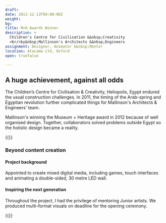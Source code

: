 ```yaml
---
draft: 
date: 2011-12-13T09:00:00Z
weight:
bg:  
title: M+H Awards Winner
description: >
  Children’s Centre for Civilisation &&nbsp;Creativity
  <br/>by&nbsp;Mallinson's Architects &&nbsp;Engineers
assignment: Designer, Animator &&nbsp;Mentor
location: Atacama Ltd, Oxford
open: truefalse

---
```


<!--date: 2019-02-03T15:51:16.535Z-->

<!--
{{/* <flickity src="3si/images/3si-sales.jpg" title="3Si marketing content" selectCell="flkty.selectCell( value, isWrapped, isInstant )" > */}}-->



<!-- date: Winter&nbsp;2010 - Winter&nbsp;2011 -->

<!--
{{/* <flickity src="museums-heritage-awards-winner/images/mallinson-00.jpg" title="Museums & Heritage Awards Winner" color="blue" selectCell="flkty.selectCell( value, isWrapped, isInstant )" > */}}
-->

## A huge achievement, against all odds

The Children’s Centre for Civilisation & Creativity, Heliopolis, Egypt endured the usual construction challenges. In 2011, the timing of the Arab-spring and Egyptian revolution further complicated things for Mallinson's Architects & Engineers' team.

Mallinson's winning the Museum + Heritage award in 2012 because of well organised design. Together, collaborators solved problems outside Egypt so the holistic design became a reality.
	      		
{{<flickity src="museums-heritage-awards-winner/images/mallinson-01.jpg" title="30m LED wall interior" selectCell="flkty.selectCell( value, isWrapped, isInstant )" >}}	

<!--
{{<figure src="museums-heritage-awards-winner/images/mallinson-01.jpg" title="30m LED wall interior">}}
## Large-scale Graphics | 2D/3D Animation | Game design | Character artwork
-->

### Beyond content creation

#### Project background

Appointed to create mixed digital media, including games, touch interfaces and animating a double-sided, 30 metre LED wall.

#### Inspiring the next generation

Throughout the project, I had the privilege of mentoring Junior artists. We produced multi-format visuals on deadline for the opening ceremony.

{{<flickity src="museums-heritage-awards-winner/images/mallinson-02.jpg" title="30m LED wall exterior" selectCell="flkty.selectCell( value, isWrapped, isInstant )" >}}
